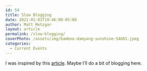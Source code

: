 ```yaml
---
id: 54
title: Slow Blogging
date: 2021-01-01T19:46:00-05:00
author: Matt Metzgar
layout: article
permalink: /slow-blogging/
coverPhoto: /assets/img/bamboo-damyang-sunshine-54601.jpeg
categories:
  - Current Events
---
```

I was inspired by this <a href="http://slowandhappy.com/power-of-sharing-your-story-how-to/" target="_blank" rel="noreferrer noopener">article</a>. Maybe I&#8217;ll do a bit of blogging here.